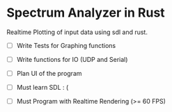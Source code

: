 # Spectrum Analyzer in Rust

Realtime Plotting of input data using sdl
and rust.

- [ ] Write Tests for Graphing functions
- [ ] Write functions for IO (UDP and Serial)
- [ ] Plan UI of the program
- [ ] Must learn SDL : (
- [ ] Must Program with Realtime Rendering (>= 60 FPS)

